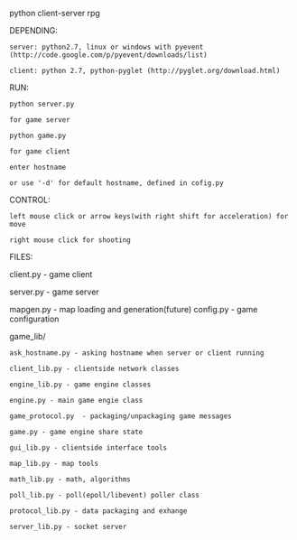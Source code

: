 python client-server rpg

DEPENDING:

    server: python2.7, linux or windows with pyevent (http://code.google.com/p/pyevent/downloads/list)

    client: python 2.7, python-pyglet (http://pyglet.org/download.html)

RUN:

    python server.py

    for game server
    
    python game.py

    for game client
    
    enter hostname

    or use '-d' for default hostname, defined in cofig.py	

CONTROL:

    left mouse click or arrow keys(with right shift for acceleration) for move

    right mouse click for shooting

FILES:

client.py - game client

server.py - game server

mapgen.py - map loading and generation(future)
config.py - game configuration

game_lib/

	ask_hostname.py - asking hostname when server or client running

	client_lib.py - clientside network classes

	engine_lib.py - game engine classes

	engine.py - main game engie class

	game_protocol.py  - packaging/unpackaging game messages

	game.py - game engine share state

	gui_lib.py - clientside interface tools

	map_lib.py - map tools

	math_lib.py - math, algorithms

	poll_lib.py - poll(epoll/libevent) poller class

	protocol_lib.py - data packaging and exhange

	server_lib.py - socket server

